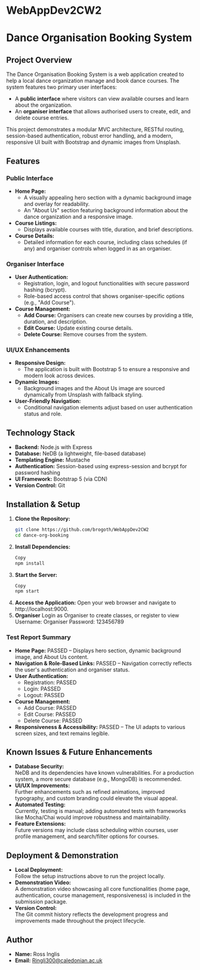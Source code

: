 # WebAppDev2CW2
# Dance Organisation Booking System

## Project Overview
The Dance Organisation Booking System is a web application created to help a local dance organization manage and book dance courses. The system features two primary user interfaces:  
- A **public interface** where visitors can view available courses and learn about the organization.  
- An **organiser interface** that allows authorised users to create, edit, and delete course entries.

This project demonstrates a modular MVC architecture, RESTful routing, session-based authentication, robust error handling, and a modern, responsive UI built with Bootstrap and dynamic images from Unsplash.

## Features

### Public Interface
- **Home Page:**  
  - A visually appealing hero section with a dynamic background image and overlay for readability.
  - An "About Us" section featuring background information about the dance organization and a responsive image.
- **Course Listings:**  
  - Displays available courses with title, duration, and brief descriptions.
- **Course Details:**  
  - Detailed information for each course, including class schedules (if any) and organiser controls when logged in as an organiser.

### Organiser Interface
- **User Authentication:**  
  - Registration, login, and logout functionalities with secure password hashing (bcrypt).
  - Role-based access control that shows organiser-specific options (e.g., "Add Course").
- **Course Management:**  
  - **Add Course:** Organisers can create new courses by providing a title, duration, and description.
  - **Edit Course:** Update existing course details.
  - **Delete Course:** Remove courses from the system.

### UI/UX Enhancements
- **Responsive Design:**  
  - The application is built with Bootstrap 5 to ensure a responsive and modern look across devices.
- **Dynamic Images:**  
  - Background images and the About Us image are sourced dynamically from Unsplash with fallback styling.
- **User-Friendly Navigation:**  
  - Conditional navigation elements adjust based on user authentication status and role.

## Technology Stack
- **Backend:** Node.js with Express
- **Database:** NeDB (a lightweight, file-based database)
- **Templating Engine:** Mustache
- **Authentication:** Session-based using express-session and bcrypt for password hashing
- **UI Framework:** Bootstrap 5 (via CDN)
- **Version Control:** Git

## Installation & Setup

1. **Clone the Repository:**
   ```bash
   git clone https://github.com/brogoth/WebAppDev2CW2
   cd dance-org-booking

2. **Install Dependencies:**
   ```bash
   Copy
   npm install
3. **Start the Server:**
   ```bash
   Copy
   npm start
4. **Access the Application:**
 Open your web browser and navigate to http://localhost:9000.
5. **Organiser**
Login as Organiser to create classes, or register to view 
 Username: Organiser
 Password: 123456789
### Test Report Summary

- **Home Page:** PASSED – Displays hero section, dynamic background image, and About Us content.
- **Navigation & Role-Based Links:** PASSED – Navigation correctly reflects the user's authentication and organiser status.
- **User Authentication:**  
  - Registration: PASSED  
  - Login: PASSED  
  - Logout: PASSED
- **Course Management:**  
  - Add Course: PASSED  
  - Edit Course: PASSED  
  - Delete Course: PASSED
- **Responsiveness & Accessibility:** PASSED – The UI adapts to various screen sizes, and text remains legible.

## Known Issues & Future Enhancements

- **Database Security:**  
  NeDB and its dependencies have known vulnerabilities. For a production system, a more secure database (e.g., MongoDB) is recommended.
- **UI/UX Improvements:**  
  Further enhancements such as refined animations, improved typography, and custom branding could elevate the visual appeal.
- **Automated Testing:**  
  Currently, testing is manual; adding automated tests with frameworks like Mocha/Chai would improve robustness and maintainability.
- **Feature Extensions:**  
  Future versions may include class scheduling within courses, user profile management, and search/filter options for courses.

## Deployment & Demonstration

- **Local Deployment:**  
  Follow the setup instructions above to run the project locally.
- **Demonstration Video:**  
  A demonstration video showcasing all core functionalities (home page, authentication, course management, responsiveness) is included in the submission package.
- **Version Control:**  
  The Git commit history reflects the development progress and improvements made throughout the project lifecycle.

## Author

- **Name:** Ross Inglis
- **Email:** Ringli300@caledonian.ac.uk
